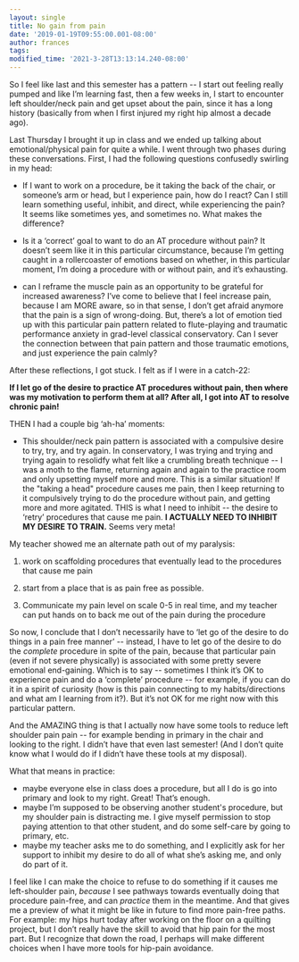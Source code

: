 ```yaml
---
layout: single
title: No gain from pain
date: '2019-01-19T09:55:00.001-08:00'
author: frances
tags:
modified_time: '2021-3-28T13:13:14.240-08:00'
---
```



So I feel like last and this semester has a pattern -- I start out feeling really pumped and like I’m learning fast, then a few weeks in, I start to encounter left shoulder/neck pain and get upset about the pain, since it has a long history (basically from when I first injured my right hip almost a decade ago). 

Last Thursday I brought it up in class and we ended up talking about emotional/physical pain for quite a while. I went through two phases during these conversations. 
First, I had the following questions confusedly swirling in my head:
- If I want to work on a procedure, be it taking the back of the chair, or someone’s arm or head, but I experience pain, how do I react? Can I still learn something useful, inhibit, and direct, while experiencing the pain? It seems like sometimes yes, and sometimes no. What makes the difference?

- Is it a ‘correct’ goal to want to do an AT procedure without pain? It doesn’t seem like it in this particular circumstance, because I’m getting caught in a rollercoaster of emotions based on whether, in this particular moment, I’m doing a procedure with or without pain, and it’s exhausting.

- can I reframe the muscle pain as an opportunity to be grateful for increased awareness? I’ve come to believe that I feel increase pain, because I am MORE aware, so in that sense, I don’t get afraid anymore that the pain is a sign of wrong-doing. But, there’s a lot of emotion tied up with this particular pain pattern related to flute-playing and traumatic performance anxiety in grad-level classical conservatory. Can I sever the connection between that pain pattern and those traumatic emotions, and just experience the pain calmly?

  

After these reflections, I got stuck. I felt as if I were in a catch-22:

**If I let go of the  desire to practice AT procedures without pain, then where was my motivation to perform them at all? After all, I got into AT to resolve chronic pain!** 

THEN I had a couple big ‘ah-ha’ moments:

- This shoulder/neck pain pattern is associated with a compulsive desire to try, try, and try again. In conservatory, I was trying and trying and trying again to resolidfy what felt like a crumbling breath technique -- I was a moth to the flame, returning again and again to the practice room and only upsetting myself more and more.
     This is a similar situation! If the "taking a head" procedure causes me pain, then I keep returning to it compulsively trying to do the procedure without pain, and getting more and more agitated. THIS is what I need to inhibit -- the desire to ‘retry’ procedures that cause me pain. **I ACTUALLY NEED TO INHIBIT MY DESIRE TO TRAIN.** Seems very meta! 

My teacher showed me an alternate path out of my paralysis: 
  1. work on scaffolding procedures that eventually lead to the procedures that cause me pain

  2. start from a place that is as pain free as possible. 

  3.  Communicate my pain level on scale 0-5 in real time, and my teacher can put hands on to back me out of the pain during the procedure

So now, I conclude that I don’t necessarily have to ‘let go of the desire to do things in a pain free manner’ -- instead, I have to let go of the desire to do the *complete* procedure in spite of the pain, because that particular pain (even if not severe physically) is associated with some pretty severe emotional end-gaining. Which is to say -- sometimes I think it’s OK to experience pain and do a ‘complete’ procedure -- for example, if you can do it in a spirit of curiosity (how is this pain connecting to my habits/directions and what am I learning from it?). But it’s not OK for me right now with this particular pattern.

And the AMAZING thing is that I actually now have some tools to reduce left shoulder pain pain -- for example bending in primary in the chair and looking to the right. I didn’t have that even last semester! (And I don’t quite know what I would do if I didn’t have these tools at my disposal). 

What that means in practice:

- maybe everyone else in class does a procedure, but all I do is go into primary and look to my right. Great! That’s enough. 
- maybe I’m supposed to be observing another student's procedure, but my shoulder pain is distracting me. I give myself permission to stop paying attention to that other student, and do some self-care by going to primary, etc.
- maybe my teacher asks me to do something, and I explicitly ask for her support to inhibit my desire to do all of what she’s asking me, and only do part of it.

I feel like I can make the choice to refuse to do something if it causes me left-shoulder pain, *because* I see pathways towards eventually doing that procedure pain-free, and can *practice* them in the meantime. And that gives me a preview of what it might be like in future to find more pain-free paths. For example: my hips hurt today after working on the floor on a quilting project, but I don’t really have the skill to avoid that hip pain for the most part. But I recognize that down the road, I perhaps will make different choices when I have more tools for hip-pain avoidance. 

